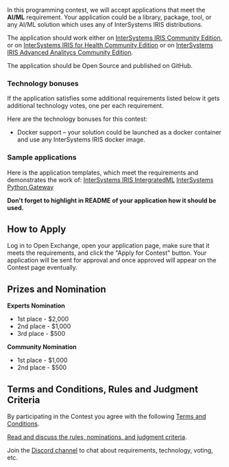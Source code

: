 In this programming contest, we will accept applications that meet the **AI/ML** requirement. 
Your application could be a library,  package, tool, or any AI/ML solution which uses any of InterSystems IRIS distributions.

The application should work either on [InterSystems IRIS Community Edition](https://hub.docker.com/_/intersystems-iris-data-platform/plans/222f869e-567c-4928-b572-eb6a29706fbd?tab=instructions), or on [InterSystems IRIS for Health Community Edition](https://hub.docker.com/_/intersystems-iris-for-health/plans/80ae1325-d535-484e-8307-b643c2865dd8?tab=instructions) or on [InterSystems IRIS Advanced Analitycs Community Edition](https://hub.docker.com/_/intersystems-iris-data-platform/plans/222f869e-567c-4928-b572-eb6a29706fbd?tab=instructions).

The application should be Open Source and published on GitHub.

### Technology bonuses

If the application satisfies some additional requirements listed below it gets additional technology votes, one per each requirement. 

Here are the technology bonuses for this contest:

- Docker support – your solution could be launched as a docker container and use any InterSystems IRIS docker image.

### Sample applications


Here is the application templates, which meet the requirements and demonstrates the work of:
[InterSystems IRIS IntergratedML](https://openexchange.intersystems.com/package/integratedml-demo-template)
[InterSystems Python Gateway](https://openexchange.intersystems.com/package/PythonGateway-Template)

**Don't forget to highlight in README of your application how it should be used.**

## How to Apply
Log in to Open Exchange, open your application page, make sure that it meets the requirements, and click the "Apply for Contest" button. Your application will be sent for approval and once approved will appear on the Contest page eventually.

## Prizes and Nomination
**Experts Nomination**
- 1st place - $2,000
- 2nd place - $1,000
- 3rd place - $500

**Community Nomination**
- 1st place - $1,000
- 2nd place - $500

## Terms and Conditions, Rules and Judgment Criteria
By participating in the Contest you agree with the following [Terms and Conditions](https://openexchange.intersystems.com/markdown?url=/assets/doc/contest-terms.md).

[Read and discuss the rules, nominations, and judgment criteria](https://community.intersystems.com/post/second-iris-online-programming-contest-intersystems-iris-rest-api).

Join the [Discord channel](https://discord.gg/dzzPDvY) to chat about requirements, technology, voting, etc.
